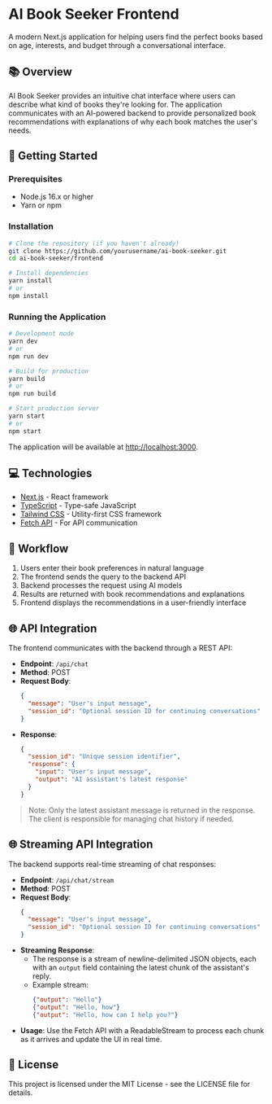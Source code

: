 # AI Book Seeker Frontend

A modern Next.js application for helping users find the perfect books based on age, interests, and budget through a conversational interface.

## 📚 Overview

AI Book Seeker provides an intuitive chat interface where users can describe what kind of books they're looking for. The application communicates with an AI-powered backend to provide personalized book recommendations with explanations of why each book matches the user's needs.

## 🚀 Getting Started

### Prerequisites

- Node.js 16.x or higher
- Yarn or npm

### Installation

```bash
# Clone the repository (if you haven't already)
git clone https://github.com/yourusername/ai-book-seeker.git
cd ai-book-seeker/frontend

# Install dependencies
yarn install
# or
npm install
```

### Running the Application

```bash
# Development mode
yarn dev
# or
npm run dev

# Build for production
yarn build
# or
npm run build

# Start production server
yarn start
# or
npm start
```

The application will be available at [http://localhost:3000](http://localhost:3000).

## 💻 Technologies

- [Next.js](https://nextjs.org/) - React framework
- [TypeScript](https://www.typescriptlang.org/) - Type-safe JavaScript
- [Tailwind CSS](https://tailwindcss.com/) - Utility-first CSS framework
- [Fetch API](https://developer.mozilla.org/en-US/docs/Web/API/Fetch_API) - For API communication

## 🔄 Workflow

1. Users enter their book preferences in natural language
2. The frontend sends the query to the backend API
3. Backend processes the request using AI models
4. Results are returned with book recommendations and explanations
5. Frontend displays the recommendations in a user-friendly interface

## 🌐 API Integration

The frontend communicates with the backend through a REST API:

- **Endpoint**: `/api/chat`
- **Method**: POST
- **Request Body**:
  ```json
  {
    "message": "User's input message",
    "session_id": "Optional session ID for continuing conversations"
  }
  ```
- **Response**:
  ```json
  {
    "session_id": "Unique session identifier",
    "response": {
      "input": "User's input message",
      "output": "AI assistant's latest response"
    }
  }
  ```

> Note: Only the latest assistant message is returned in the response. The client is responsible for managing chat history if needed.

## 🌐 Streaming API Integration

The backend supports real-time streaming of chat responses:

- **Endpoint**: `/api/chat/stream`
- **Method**: POST
- **Request Body**:
  ```json
  {
    "message": "User's input message",
    "session_id": "Optional session ID for continuing conversations"
  }
  ```
- **Streaming Response**:
  - The response is a stream of newline-delimited JSON objects, each with an `output` field containing the latest chunk of the assistant's reply.
  - Example stream:
    ```json
    {"output": "Hello"}
    {"output": "Hello, how"}
    {"output": "Hello, how can I help you?"}
    ```
- **Usage**: Use the Fetch API with a ReadableStream to process each chunk as it arrives and update the UI in real time.

## 📝 License

This project is licensed under the MIT License - see the LICENSE file for details.
